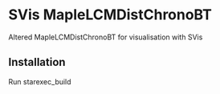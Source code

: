 # SVis MapleLCMDistChronoBT
Altered MapleLCMDistChronoBT for visualisation with SVis

## Installation
Run starexec_build
